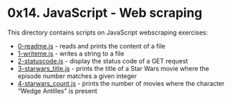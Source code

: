 # 0x14. JavaScript - Web scraping
This directory contains scripts on JavaScript webscraping exercises:
- [0-readme.js](0-readme.js) - reads and prints the content of a file
- [1-writeme.js](1-writeme.js) - writes a string to a file
- [2-statuscode.js](2-statuscode.js) - display the status code of a GET request
- [3-starwars_title.js](3-starwars_title.js) - prints the title of a Star Wars movie where the episode number matches a given integer
- [4-starwars_count.js](4-starwars_count.js) - prints the number of movies where the character “Wedge Antilles” is present